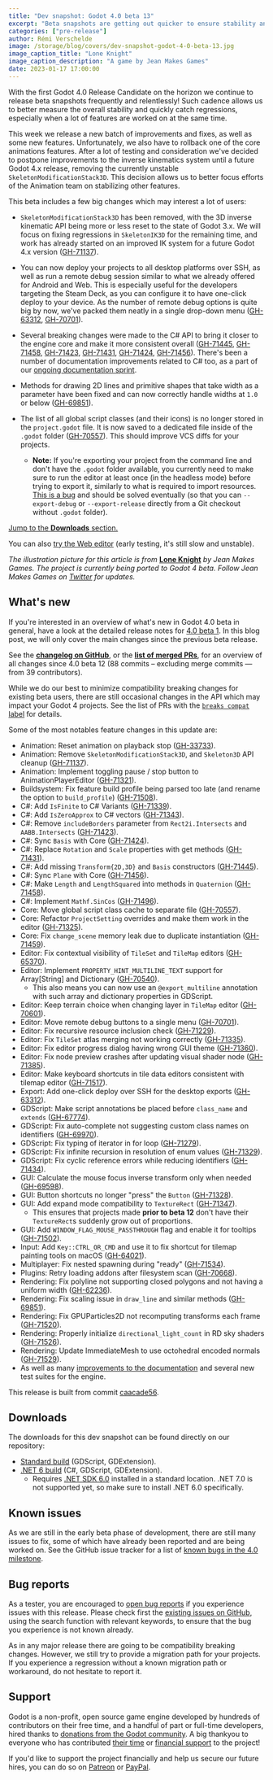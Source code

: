 ```yaml
---
title: "Dev snapshot: Godot 4.0 beta 13"
excerpt: "Beta snapshots are getting out quicker to ensure stability and quickly spot regressions! This week major important changes come to animation, with an unfortunate but necessary feature rollback. We also deliver a new tool for cross-platform development."
categories: ["pre-release"]
author: Rémi Verschelde
image: /storage/blog/covers/dev-snapshot-godot-4-0-beta-13.jpg
image_caption_title: "Lone Knight"
image_caption_description: "A game by Jean Makes Games"
date: 2023-01-17 17:00:00
---
```


With the first Godot 4.0 Release Candidate on the horizon we continue to release beta snapshots frequently and relentlessly! Such cadence allows us to better measure the overall stability and quickly catch regressions, especially when a lot of features are worked on at the same time.

This week we release a new batch of improvements and fixes, as well as some new features. Unfortunately, we also have to rollback one of the core animations features. After a lot of testing and consideration we've decided to postpone improvements to the inverse kinematics system until a future Godot 4.x release, removing the currently unstable `SkeletonModificationStack3D`. This decision allows us to better focus efforts of the Animation team on stabilizing other features.

This beta includes a few big changes which may interest a lot of users:

- `SkeletonModificationStack3D` has been removed, with the 3D inverse kinematic API being more or less reset to the state of Godot 3.x. We will focus on fixing regressions in `SkeletonIK3D` for the remaining time, and work has already started on an improved IK system for a future Godot 4.x version ([GH-71137](https://github.com/godotengine/godot/pull/71137)).

- You can now deploy your projects to all desktop platforms over SSH, as well as run a remote debug session similar to what we already offered for Android and Web. This is especially useful for the developers targeting the Steam Deck, as you can configure it to have one-click deploy to your device. As the number of remote debug options is quite big by now, we've packed them neatly in a single drop-down menu ([GH-63312](https://github.com/godotengine/godot/pull/63312), [GH-70701](https://github.com/godotengine/godot/pull/70701)).

- Several breaking changes were made to the C# API to bring it closer to the engine core and make it more consistent overall ([GH-71445](https://github.com/godotengine/godot/pull/71445), [GH-71458](https://github.com/godotengine/godot/pull/71458), [GH-71423](https://github.com/godotengine/godot/pull/71423), [GH-71431](https://github.com/godotengine/godot/pull/71431), [GH-71424](https://github.com/godotengine/godot/pull/71424), [GH-71456](https://github.com/godotengine/godot/pull/71456)). There's been a number of documentation improvements related to C# too, as a part of our [ongoing documentation sprint](/article/godot-4-0-docs-sprint/).

- Methods for drawing 2D lines and primitive shapes that take width as a parameter have been fixed and can now correctly handle widths at `1.0` or below ([GH-69851](https://github.com/godotengine/godot/pull/69851)).

- The list of all global script classes (and their icons) is no longer stored in the `project.godot` file. It is now saved to a dedicated file inside of the `.godot` folder ([GH-70557](https://github.com/godotengine/godot/pull/70557)). This should improve VCS diffs for your projects.
  - **Note:** If you're exporting your project from the command line and don't have the `.godot` folder available, you currently need to make sure to run the editor at least once (in the headless mode) before trying to export it, similarly to what is required to import resources. [This is a bug](https://github.com/godotengine/godot/issues/69511) and should be solved eventually (so that you can `--export-debug` or `--export-release` directly from a Git checkout without `.godot` folder).

[Jump to the **Downloads** section.](#downloads)

You can also [try the Web editor](https://editor.godotengine.org/releases/4.0.beta13/godot.editor.html) (early testing, it's still slow and unstable).

*The illustration picture for this article is from* [**Lone Knight**](https://store.steampowered.com/app/2211930/Lone_Knight/) *by Jean Makes Games. The project is currently being ported to Godot 4 beta. Follow Jean Makes Games on [Twitter](https://twitter.com/Pixl_Jean) for updates.*

## What's new

If you're interested in an overview of what's new in Godot 4.0 beta in general, have a look at the detailed release notes for [4.0 beta 1](/article/dev-snapshot-godot-4-0-beta-1). In this blog post, we will only cover the main changes since the previous beta release.

See the [**changelog on GitHub**](https://github.com/godotengine/godot/compare/3c9bf4bc210a8e6a208f30ca59de4d4d7e18c04d...caacade569eb7a541aaa7a8cdc3eedffca1422d9), or the [**list of merged PRs**](https://github.com/godotengine/godot/pulls?q=is%3Apr+merged%3A2023-01-13T10%3A00..2023-01-17T13%3A00+is%3Amerged+sort%3Acreated-asc+milestone%3A4.0), for an overview of all changes since 4.0 beta 12 (88 commits – excluding merge commits ― from 39 contributors).

While we do our best to minimize compatibility breaking changes for existing beta users, there are still occasional changes in the API which may impact your Godot 4 projects. See the list of PRs with the [`breaks compat` label](https://github.com/godotengine/godot/pulls?q=is%3Apr+merged%3A2023-01-13T10%3A00..2023-01-17T13%3A00+is%3Amerged+sort%3Acreated-asc+milestone%3A4.0+label%3A%22breaks+compat%22) for details.

Some of the most notables feature changes in this update are:

- Animation: Reset animation on playback stop ([GH-33733](https://github.com/godotengine/godot/pull/33733)).
- Animation: Remove `SkeletonModificationStack3D`, and `Skeleton3D` API cleanup ([GH-71137](https://github.com/godotengine/godot/pull/71137)).
- Animation: Implement toggling pause / stop button to AnimationPlayerEditor ([GH-71321](https://github.com/godotengine/godot/pull/71321)).
- Buildsystem: Fix feature build profile being parsed too late (and rename the option to `build_profile`) ([GH-71508](https://github.com/godotengine/godot/pull/71508)).
- C#: Add `IsFinite` to C# Variants ([GH-71339](https://github.com/godotengine/godot/pull/71339)).
- C#: Add `IsZeroApprox` to C# vectors ([GH-71343](https://github.com/godotengine/godot/pull/71343)).
- C#: Remove `includeBorders` parameter from `Rect2i.Intersects` and `AABB.Intersects` ([GH-71423](https://github.com/godotengine/godot/pull/71423)).
- C#: Sync `Basis` with Core ([GH-71424](https://github.com/godotengine/godot/pull/71424)).
- C#: Replace `Rotation` and `Scale` properties with get methods ([GH-71431](https://github.com/godotengine/godot/pull/71431)).
- C#: Add missing `Transform{2D,3D}` and `Basis` constructors ([GH-71445](https://github.com/godotengine/godot/pull/71445)).
- C#: Sync `Plane` with Core ([GH-71456](https://github.com/godotengine/godot/pull/71456)).
- C#: Make `Length` and `LengthSquared` into methods in `Quaternion` ([GH-71458](https://github.com/godotengine/godot/pull/71458)).
- C#: Implement `Mathf.SinCos` ([GH-71496](https://github.com/godotengine/godot/pull/71496)).
- Core: Move global script class cache to separate file ([GH-70557](https://github.com/godotengine/godot/pull/70557)).
- Core: Refactor `ProjectSetting` overrides and make them work in the editor ([GH-71325](https://github.com/godotengine/godot/pull/71325)).
- Core: Fix `change_scene` memory leak due to duplicate instantiation ([GH-71459](https://github.com/godotengine/godot/pull/71459)).
- Editor: Fix contextual visibility of `TileSet` and `TileMap` editors ([GH-65370](https://github.com/godotengine/godot/pull/65370)).
- Editor: Implement `PROPERTY_HINT_MULTILINE_TEXT` support for Array[String] and Dictionary ([GH-70540](https://github.com/godotengine/godot/pull/70540)).
  - This also means you can now use an `@export_multiline` annotation with such array and dictionary properties in GDScript.
- Editor: Keep terrain choice when changing layer in `TileMap` editor ([GH-70601](https://github.com/godotengine/godot/pull/70601)).
- Editor: Move remote debug buttons to a single menu ([GH-70701](https://github.com/godotengine/godot/pull/70701)).
- Editor: Fix recursive resource inclusion check ([GH-71229](https://github.com/godotengine/godot/pull/71229)).
- Editor: Fix `TileSet` atlas merging not working correctly ([GH-71335](https://github.com/godotengine/godot/pull/71335)).
- Editor: Fix editor progress dialog having wrong GUI theme ([GH-71360](https://github.com/godotengine/godot/pull/71360)).
- Editor: Fix node preview crashes after updating visual shader node ([GH-71385](https://github.com/godotengine/godot/pull/71385)).
- Editor: Make keyboard shortcuts in tile data editors consistent with tilemap editor ([GH-71517](https://github.com/godotengine/godot/pull/71517)).
- Export: Add one-click deploy over SSH for the desktop exports ([GH-63312](https://github.com/godotengine/godot/pull/63312)).
- GDScript: Make script annotations be placed before `class_name` and `extends` ([GH-67774](https://github.com/godotengine/godot/pull/67774)).
- GDScript: Fix auto-complete not suggesting custom class names on identifiers ([GH-69970](https://github.com/godotengine/godot/pull/69970)).
- GDScript: Fix typing of iterator in for loop ([GH-71279](https://github.com/godotengine/godot/pull/71279)).
- GDScript: Fix infinite recursion in resolution of enum values ([GH-71329](https://github.com/godotengine/godot/pull/71329)).
- GDScript: Fix cyclic reference errors while reducing identifiers ([GH-71434](https://github.com/godotengine/godot/pull/71434)).
- GUI: Calculate the mouse focus inverse transform only when needed ([GH-69598](https://github.com/godotengine/godot/pull/69598)).
- GUI: Button shortcuts no longer "press" the `Button` ([GH-71328](https://github.com/godotengine/godot/pull/71328)).
- GUI: Add expand mode compatibility to `TextureRect` ([GH-71347](https://github.com/godotengine/godot/pull/71347)).
  - This ensures that projects made **prior to beta 12** don't have their `TextureRect`s suddenly grow out of proportions.
- GUI: Add `WINDOW_FLAG_MOUSE_PASSTHROUGH` flag and enable it for tooltips ([GH-71502](https://github.com/godotengine/godot/pull/71502)).
- Input: Add `Key::CTRL_OR_CMD` and use it to fix shortcut for tilemap painting tools on macOS ([GH-64021](https://github.com/godotengine/godot/pull/64021)).
- Multiplayer: Fix nested spawning during "ready" ([GH-71534](https://github.com/godotengine/godot/pull/71534)).
- Plugins: Retry loading addons after filesystem scan ([GH-70668](https://github.com/godotengine/godot/pull/70668)).
- Rendering: Fix polyline not supporting closed polygons and not having a uniform width ([GH-62236](https://github.com/godotengine/godot/pull/62236)).
- Rendering: Fix scaling issue in `draw_line` and similar methods ([GH-69851](https://github.com/godotengine/godot/pull/69851)).
- Rendering: Fix GPUParticles2D not recomputing transforms each frame ([GH-71520](https://github.com/godotengine/godot/pull/71520)).
- Rendering: Properly initialize `directional_light_count` in RD sky shaders ([GH-71526](https://github.com/godotengine/godot/pull/71526)).
- Rendering: Update ImmediateMesh to use octohedral encoded normals ([GH-71529](https://github.com/godotengine/godot/pull/71529)).
- As well as many [improvements to the documentation](/article/godot-4-0-docs-sprint/) and several new test suites for the engine.

This release is built from commit [caacade56](https://github.com/godotengine/godot/commit/caacade569eb7a541aaa7a8cdc3eedffca1422d9).

<a id="downloads"></a>
## Downloads

The downloads for this dev snapshot can be found directly on our repository:

* [Standard build](https://github.com/godotengine/godot-builds/releases/4.0-beta13) (GDScript, GDExtension).
* [.NET 6 build](https://github.com/godotengine/godot-builds/releases/4.0-beta13) (C#, GDScript, GDExtension).
  - Requires [.NET SDK 6.0](https://dotnet.microsoft.com/en-us/download/dotnet/6.0) installed in a standard location. .NET 7.0 is not supported yet, so make sure to install .NET 6.0 specifically.

## Known issues

As we are still in the early beta phase of development, there are still many issues to fix, some of which have already been reported and are being worked on. See the GitHub issue tracker for a list of [known bugs in the 4.0 milestone](https://github.com/godotengine/godot/issues?q=is%3Aissue+is%3Aopen+milestone%3A4.0+label%3Abug+).

## Bug reports

As a tester, you are encouraged to [open bug reports](https://github.com/godotengine/godot/issues) if you experience issues with this release. Please check first the [existing issues on GitHub](https://github.com/godotengine/godot/issues), using the search function with relevant keywords, to ensure that the bug you experience is not known already.

As in any major release there are going to be compatibility breaking changes. However, we still try to provide a migration path for your projects. If you experience a regression without a known migration path or workaround, do not hesitate to report it.

## Support

Godot is a non-profit, open source game engine developed by hundreds of contributors on their free time, and a handful of part or full-time developers, hired thanks to [donations from the Godot community](https://godotengine.org/donate). A big thankyou to everyone who has contributed [their time](https://github.com/godotengine/godot/blob/master/AUTHORS.md) or [financial support](https://github.com/godotengine/godot/blob/master/DONORS.md) to the project!

If you'd like to support the project financially and help us secure our future hires, you can do so on [Patreon](https://www.patreon.com/godotengine) or [PayPal](https://godotengine.org/donate).
